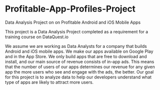 # Profitable-App-Profiles-Project
 Data Analysis Project on on Profitable Android and iOS Mobile Apps

This project is a Data Analysis Project completed as a requirement for a training course on DataQuest.io

We assume we are working as Data Analysts for a company that builds Android and iOS mobile apps. We make our apps available on Google Play and in the App Store. We only build apps that are free to download and install, and our main source of revenue consists of in-app ads. This means that the number of users of our apps determines our revenue for any given app the more users who see and engage with the ads, the better. Our goal for this project is to analyze data to help our developers understand what type of apps are likely to attract more users.